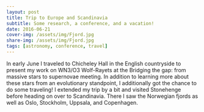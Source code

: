 ```yaml
---
layout: post
title: Trip to Europe and Scandinavia
subtitle: Some research, a conference, and a vacation!
date: 2016-06-21
cover-img: /assets/img/Fjord.jpg
share-img: /assets/img/Fjord.jpg
tags: [astronomy, conference, travel]
---
```

In early June I traveled to Chicheley Hall in the English countryside to present my work on WN3/O3 Wolf-Rayets at the Bridging the gap: from massive stars to supernovae meeting. In addition to learning more about these stars from an evolutionary standpoint, I additionally got the chance to do some traveling! I extended my trip by a bit and visited Stonehenge before heading on over to Scandinavia. There I saw the Norwegian fjords as well as Oslo, Stockholm, Uppsala, and Copenhagen.